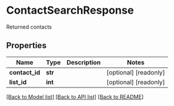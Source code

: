 # ContactSearchResponse

Returned contacts
## Properties
Name | Type | Description | Notes
------------ | ------------- | ------------- | -------------
**contact_id** | **str** |  | [optional] [readonly] 
**list_id** | **int** |  | [optional] [readonly] 

[[Back to Model list]](../README.md#documentation-for-models) [[Back to API list]](../README.md#documentation-for-api-endpoints) [[Back to README]](../README.md)


